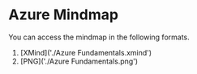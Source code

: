 # Azure Mindmap

You can access the mindmap in the following formats.
1. [XMind]('./Azure Fundamentals.xmind') 
2. [PNG]('./Azure Fundamentals.png')
